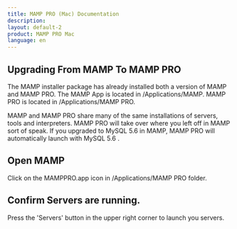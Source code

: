 ```yaml
---
title: MAMP PRO (Mac) Documentation
description: 
layout: default-2
product: MAMP PRO Mac
language: en
---
```


## Upgrading From MAMP To MAMP PRO

The MAMP installer package has already installed both a version of MAMP and MAMP PRO. The MAMP App is located in /Applications/MAMP. MAMP PRO is located in /Applications/MAMP PRO.

MAMP and MAMP PRO share many of the same installations of servers, tools and interpreters. MAMP PRO will take over where you left off in MAMP sort of speak. If you upgraded to MySQL 5.6 in MAMP, MAMP PRO will automatically launch with MySQL 5.6 .



## Open MAMP

Click on the MAMPPRO.app icon in /Applications/MAMP PRO folder.

## Confirm Servers are running.

Press the 'Servers' button in the upper right corner to launch you servers.
